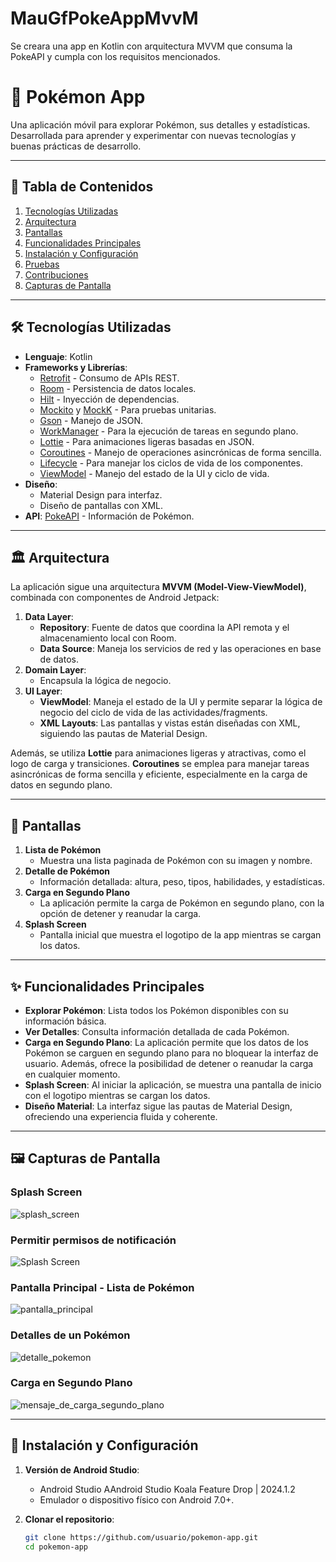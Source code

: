 # MauGfPokeAppMvvM
Se creara una app en Kotlin con arquitectura MVVM que consuma la PokeAPI y cumpla con los requisitos mencionados.
# 🐾 Pokémon App

Una aplicación móvil para explorar Pokémon, sus detalles y estadísticas. Desarrollada para aprender y experimentar con nuevas tecnologías y buenas prácticas de desarrollo.

---

## 📜 Tabla de Contenidos

1. [Tecnologías Utilizadas](#-tecnologías-utilizadas)
2. [Arquitectura](#-arquitectura)
3. [Pantallas](#-pantallas)
4. [Funcionalidades Principales](#-funcionalidades-principales)
5. [Instalación y Configuración](#-instalación-y-configuración)
6. [Pruebas](#-pruebas)
7. [Contribuciones](#-contribuciones)
8. [Capturas de Pantalla](#-capturas-de-pantalla)

---

## 🛠️ Tecnologías Utilizadas

- **Lenguaje**: Kotlin
- **Frameworks y Librerías**:
  - [Retrofit](https://square.github.io/retrofit/) - Consumo de APIs REST.
  - [Room](https://developer.android.com/training/data-storage/room) - Persistencia de datos locales.
  - [Hilt](https://dagger.dev/hilt/) - Inyección de dependencias.
  - [Mockito](https://site.mockito.org/) y [MockK](https://mockk.io/) - Para pruebas unitarias.
  - [Gson](https://github.com/google/gson) - Manejo de JSON.
  - [WorkManager](https://developer.android.com/reference/androidx/work/WorkManager) - Para la ejecución de tareas en segundo plano.
  - [Lottie](https://airbnb.io/lottie/) - Para animaciones ligeras basadas en JSON.
  - [Coroutines](https://kotlinlang.org/docs/coroutines-overview.html) - Manejo de operaciones asincrónicas de forma sencilla.
  - [Lifecycle](https://developer.android.com/jetpack/androidx/releases/lifecycle) - Para manejar los ciclos de vida de los componentes.
  - [ViewModel](https://developer.android.com/topic/libraries/architecture/viewmodel) - Manejo del estado de la UI y ciclo de vida.
- **Diseño**:
  - Material Design para interfaz.
  - Diseño de pantallas con XML.
- **API**: [PokeAPI](https://pokeapi.co/) - Información de Pokémon.

---

## 🏛️ Arquitectura

La aplicación sigue una arquitectura **MVVM (Model-View-ViewModel)**, combinada con componentes de Android Jetpack:

1. **Data Layer**:
   - **Repository**: Fuente de datos que coordina la API remota y el almacenamiento local con Room.
   - **Data Source**: Maneja los servicios de red y las operaciones en base de datos.
2. **Domain Layer**:
   - Encapsula la lógica de negocio.
3. **UI Layer**:
   - **ViewModel**: Maneja el estado de la UI y permite separar la lógica de negocio del ciclo de vida de las actividades/fragments.
   - **XML Layouts**: Las pantallas y vistas están diseñadas con XML, siguiendo las pautas de Material Design.

Además, se utiliza **Lottie** para animaciones ligeras y atractivas, como el logo de carga y transiciones. **Coroutines** se emplea para manejar tareas asincrónicas de forma sencilla y eficiente, especialmente en la carga de datos en segundo plano.

---

## 📱 Pantallas

1. **Lista de Pokémon**  
   - Muestra una lista paginada de Pokémon con su imagen y nombre.
2. **Detalle de Pokémon**  
   - Información detallada: altura, peso, tipos, habilidades, y estadísticas.
3. **Carga en Segundo Plano**  
   - La aplicación permite la carga de Pokémon en segundo plano, con la opción de detener y reanudar la carga.
4. **Splash Screen**  
   - Pantalla inicial que muestra el logotipo de la app mientras se cargan los datos.

---

## ✨ Funcionalidades Principales

- **Explorar Pokémon**: Lista todos los Pokémon disponibles con su información básica.
- **Ver Detalles**: Consulta información detallada de cada Pokémon.
- **Carga en Segundo Plano**: La aplicación permite que los datos de los Pokémon se carguen en segundo plano para no bloquear la interfaz de usuario. Además, ofrece la posibilidad de detener o reanudar la carga en cualquier momento.
- **Splash Screen**: Al iniciar la aplicación, se muestra una pantalla de inicio con el logotipo mientras se cargan los datos.
- **Diseño Material**: La interfaz sigue las pautas de Material Design, ofreciendo una experiencia fluida y coherente.

---

## 🖼️ Capturas de Pantalla

### Splash Screen
![splash_screen](https://github.com/user-attachments/assets/e395bfa3-f8e9-4c31-917b-8e4cc5d1a842)

### Permitir permisos de notificación
![Splash Screen](https://github.com/usuario/pokemon-app/screenshots/splash_screen.png)

### Pantalla Principal - Lista de Pokémon
![pantalla_principal](https://github.com/user-attachments/assets/b8c09373-8e76-42af-9903-e386713e8a40)

### Detalles de un Pokémon
![detalle_pokemon](https://github.com/user-attachments/assets/04dc5e2c-68c2-41c2-bc81-e621723f3a75)

### Carga en Segundo Plano
![mensaje_de_carga_segundo_plano](https://github.com/user-attachments/assets/b158832e-302a-4faa-a602-bb839317818a)



---

## 🚀 Instalación y Configuración

1. **Versión de Android Studio**:
   - Android Studio AAndroid Studio Koala Feature Drop | 2024.1.2
   - Emulador o dispositivo físico con Android 7.0+.

2. **Clonar el repositorio**:
   ```bash
   git clone https://github.com/usuario/pokemon-app.git
   cd pokemon-app
